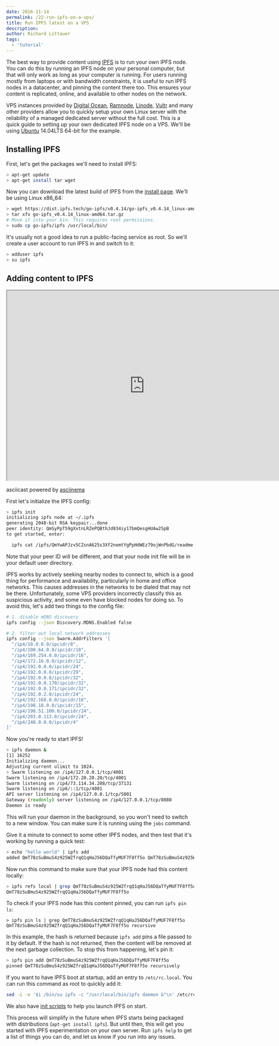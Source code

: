 ```yaml
---
date: 2016-11-14
permalink: /22-run-ipfs-on-a-vps/
title: Run IPFS latest on a VPS
description:
author: Richard Littauer
tags:
  - 'tutorial'
---
```


The best way to provide content using [IPFS](https://ipfs.io) is to run your own IPFS node. You can do this by running an IPFS node on your personal computer, but that will only work as long as your computer is running. For users running mostly from laptops or with bandwidth constraints, it is useful to run IPFS nodes in a datacenter, and pinning the content there too. This ensures your content is replicated, online, and available to other nodes on the network.

VPS instances provided by [Digital Ocean](https://www.digitalocean.com/), [Ramnode](http://ramnode.com/), [Linode](https://www.linode.com/), [Vultr](https://www.vultr.com/) and many other providers allow you to quickly setup your own Linux server with the reliability of a managed dedicated server without the full cost. This is a quick guide to setting up your own dedicated IPFS node on a VPS. We'll be using [Ubuntu](http://www.ubuntu.com/) 14.04LTS 64-bit for the example.

## Installing IPFS

First, let's get the packages we'll need to install IPFS:

```sh
> apt-get update
> apt-get install tar wget
```

Now you can download the latest build of IPFS from the [install page](https://ipfs.io/docs/install/). We'll be using Linux x86_64:

```sh
> wget https://dist.ipfs.tech/go-ipfs/v0.4.14/go-ipfs_v0.4.14_linux-amd64.tar.gz
> tar xfv go-ipfs_v0.4.14_linux-amd64.tar.gz
# Move it into your bin. This requires root permissions.
> sudo cp go-ipfs/ipfs /usr/local/bin/
```

It's usually not a good idea to run a public-facing service as root. So we'll create a user account to run IPFS in and switch to it:

```sh
> adduser ipfs
> su ipfs
```

## Adding content to IPFS

<iframe src="https://asciinema.org/a/LQ6CsGOCry6gZWjpEi0WHzlZ9/iframe" style="width: 737px; height: 509px; overflow: hidden;" scrolling="no"></iframe>
<p class="powered">asciicast powered by <a href="https://asciinema.org/" target="_top">asciinema</a></p>

First let's initialize the IPFS config:

```sh
> ipfs init
initializing ipfs node at ~/.ipfs
generating 2048-bit RSA keypair...done
peer identity: QmSyPpT59gXxtnLRZePQBthJd934iy17bmQesgHUAw25pB
to get started, enter:

  ipfs cat /ipfs/QmYwAPJzv5CZsnA625s3Xf2nemtYgPpHdWEz79ojWnPbdG/readme
```

Note that your peer ID will be different, and that your node init file will be in your default user directory.

IPFS works by actively seeking nearby nodes to connect to, which is a good thing for performance and availability, particularly in home and office networks. This causes addresses in the networks to be dialed that may not be there. Unfortunately, some VPS providers incorrectly classify this as suspicious activity, and some even have blocked nodes for doing so. To avoid this, let's add two things to the config file:

```sh
# 1. disable mDNS discovery
ipfs config --json Discovery.MDNS.Enabled false

# 2. filter out local network addresses
ipfs config --json Swarm.AddrFilters '[
  "/ip4/10.0.0.0/ipcidr/8",
  "/ip4/100.64.0.0/ipcidr/10",
  "/ip4/169.254.0.0/ipcidr/16",
  "/ip4/172.16.0.0/ipcidr/12",
  "/ip4/192.0.0.0/ipcidr/24",
  "/ip4/192.0.0.0/ipcidr/29",
  "/ip4/192.0.0.8/ipcidr/32",
  "/ip4/192.0.0.170/ipcidr/32",
  "/ip4/192.0.0.171/ipcidr/32",
  "/ip4/192.0.2.0/ipcidr/24",
  "/ip4/192.168.0.0/ipcidr/16",
  "/ip4/198.18.0.0/ipcidr/15",
  "/ip4/198.51.100.0/ipcidr/24",
  "/ip4/203.0.113.0/ipcidr/24",
  "/ip4/240.0.0.0/ipcidr/4"
]'
```

Now you're ready to start IPFS!

```sh
> ipfs daemon &
[1] 16252
Initializing daemon...
Adjusting current ulimit to 1024.
> Swarm listening on /ip4/127.0.0.1/tcp/4001
Swarm listening on /ip4/172.20.20.20/tcp/4001
Swarm listening on /ip4/73.114.34.208/tcp/37131
Swarm listening on /ip6/::1/tcp/4001
API server listening on /ip4/127.0.0.1/tcp/5001
Gateway (readonly) server listening on /ip4/127.0.0.1/tcp/8080
Daemon is ready
```

This will run your daemon in the background, so you won't need to switch to a new window. You can make sure it is running using the `jobs` command.

Give it a minute to connect to some other IPFS nodes, and then test that it's working by running a quick test:

```sh
> echo "hello world" | ipfs add
added QmT78zSuBmuS4z925WZfrqQ1qHaJ56DQaTfyMUF7F8ff5o QmT78zSuBmuS4z925WZfrqQ1qHaJ56DQaTfyMUF7F8ff5o
```

Now run this command to make sure that your IPFS node had this content locally:

```sh
> ipfs refs local | grep QmT78zSuBmuS4z925WZfrqQ1qHaJ56DQaTfyMUF7F8ff5o
QmT78zSuBmuS4z925WZfrqQ1qHaJ56DQaTfyMUF7F8ff5o
```

To check if your IPFS node has this content pinned, you can run `ipfs pin ls`:

```
> ipfs pin ls | grep QmT78zSuBmuS4z925WZfrqQ1qHaJ56DQaTfyMUF7F8ff5o
QmT78zSuBmuS4z925WZfrqQ1qHaJ56DQaTfyMUF7F8ff5o recursive
```

In this example, the hash is returned because `ipfs add` pins a file passed to it by default. If the hash is not returned, then the content will be removed at the next garbage collection. To stop this from happening, let's pin it:

```sh
> ipfs pin add QmT78zSuBmuS4z925WZfrqQ1qHaJ56DQaTfyMUF7F8ff5o
pinned QmT78zSuBmuS4z925WZfrqQ1qHaJ56DQaTfyMUF7F8ff5o recursively
```

If you want to have IPFS boot at startup, add an entry to `/etc/rc.local`. You can run this command as root to quickly add it:

```sh
sed -i -e '$i /bin/su ipfs -c "/usr/local/bin/ipfs daemon &"\n' /etc/rc.local
```

We also have [init scripts](https://github.com/ipfs/examples/tree/master/examples/init) to help you launch IPFS on start.

This process will simplify in the future when IPFS starts being packaged with distributions (`apt-get install ipfs`). But until then, this will get you started with IPFS experimentation on your own server. Run `ipfs help` to get a list of things you can do, and let us know if you run into any issues.
